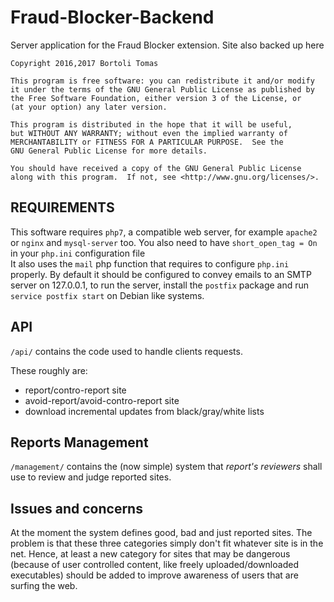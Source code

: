# Fraud-Blocker-Backend
Server application for the Fraud Blocker extension. Site also backed up here


```
Copyright 2016,2017 Bortoli Tomas

This program is free software: you can redistribute it and/or modify
it under the terms of the GNU General Public License as published by
the Free Software Foundation, either version 3 of the License, or
(at your option) any later version.

This program is distributed in the hope that it will be useful,
but WITHOUT ANY WARRANTY; without even the implied warranty of
MERCHANTABILITY or FITNESS FOR A PARTICULAR PURPOSE.  See the
GNU General Public License for more details.

You should have received a copy of the GNU General Public License
along with this program.  If not, see <http://www.gnu.org/licenses/>.
```

## REQUIREMENTS
This software requires `php7`, a compatible web server, for example `apache2` or `nginx` and `mysql-server` too. You also need to have `short_open_tag = On` in your `php.ini` configuration file <br/>
It also uses the `mail` php function that requires to configure `php.ini` properly. By default it should be configured to convey emails to an SMTP server on 127.0.0.1, to run the server, install the `postfix` package and run `service postfix start` on Debian like systems.

## API
`/api/` contains the code used to handle clients requests.

These roughly are:
* report/contro-report site
* avoid-report/avoid-contro-report site
* download incremental updates from black/gray/white lists

## Reports Management
`/management/` contains the (now simple) system that *report's reviewers* shall use to review and judge reported sites.

## Issues and concerns
At the moment the system defines good, bad and just reported sites. The problem is that these three categories simply don't fit whatever site is in the net. Hence, at least a new category for sites that may be dangerous (because of user controlled content, like freely uploaded/downloaded executables) should be added to improve awareness of users that are surfing the web.
